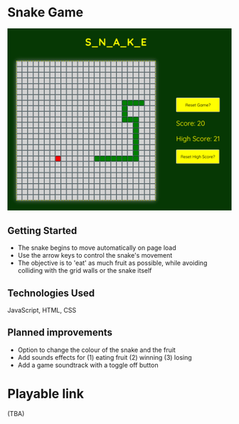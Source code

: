 # Snake Game
![A screenshot of the game in progress](images/GA_proj1_snake_SC.png)

## Getting Started
- The snake begins to move automatically on page load
- Use the arrow keys to control the snake's movement
- The objective is to 'eat' as much fruit as possible, while avoiding colliding with the grid walls or the snake itself 

## Technologies Used
JavaScript, HTML, CSS

## Planned improvements
- Option to change the colour of the snake and the fruit
- Add sounds effects for (1) eating fruit (2) winning (3) losing
- Add a game soundtrack with a toggle off button

# Playable link
(TBA) 